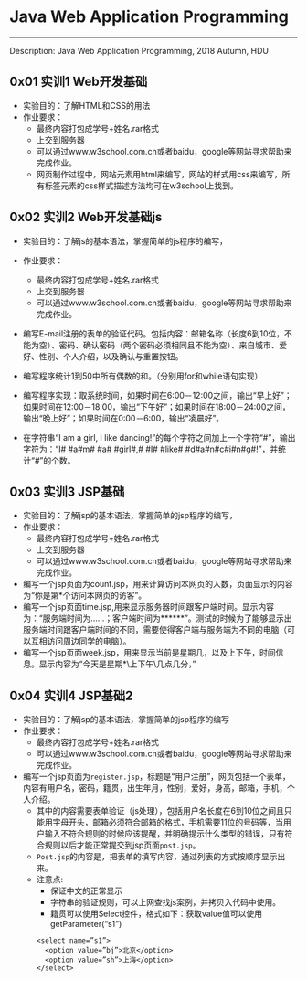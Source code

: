 # Java Web Application Programming  
---
Description: Java Web Application Programming, 2018 Autumn, HDU  

## 0x01 实训1 Web开发基础  
* 实验目的：了解HTML和CSS的用法  
* 作业要求：  
  * 最终内容打包成学号+姓名.rar格式  
  * 上交到服务器  
  * 可以通过www.w3school.com.cn或者baidu，google等网站寻求帮助来完成作业。  
  * 网页制作过程中，网站元素用html来编写，网站的样式用css来编写，所有标签元素的css样式描述方法均可在w3school上找到。  

## 0x02 实训2 Web开发基础js  
* 实验目的：了解js的基本语法，掌握简单的js程序的编写，  
* 作业要求：  
  * 最终内容打包成学号+姓名.rar格式  
  * 上交到服务器   
  * 可以通过www.w3school.com.cn或者baidu，google等网站寻求帮助来完成作业。  

* 编写E-mail注册的表单的验证代码。包括内容：邮箱名称（长度6到10位，不能为空）、密码、确认密码（两个密码必须相同且不能为空）、来自城市、爱好、性别、个人介绍，以及确认与重置按钮。  
* 编写程序统计1到50中所有偶数的和。（分别用for和while语句实现）  
* 编写程序实现：取系统时间，如果时间在6:00－12:00之间，输出“早上好”；如果时间在12:00－18:00，输出“下午好”；如果时间在18:00－24:00之间，输出“晚上好”；如果时间在0:00－6:00，输出“凌晨好”。  
* 在字符串“I am a girl, I like dancing!”的每个字符之间加上一个字符“#”，输出字符为：“I# #a#m# #a# #girl#,# #I# #like# #d#a#n#c#i#n#g#!”，并统计“#”的个数。  

## 0x03 实训3 JSP基础
* 实验目的：了解jsp的基本语法，掌握简单的jsp程序的编写，
* 作业要求：
  * 最终内容打包成学号+姓名.rar格式
  * 上交到服务器
  * 可以通过www.w3school.com.cn或者baidu，google等网站寻求帮助来完成作业。
* 编写一个jsp页面为count.jsp，用来计算访问本网页的人数，页面显示的内容为“你是第*个访问本网页的访客”。
* 编写一个jsp页面time.jsp,用来显示服务器时间跟客户端时间。显示内容为：“服务端时间为……；客户端时间为******”。测试的时候为了能够显示出服务端时间跟客户端时间的不同，需要使得客户端与服务端为不同的电脑（可以互相访问周边同学的电脑）。
* 编写一个jsp页面week.jsp，用来显示当前是星期几，以及上下午，时间信息。显示内容为“今天是星期*\上下午\几点几分，”

## 0x04 实训4 JSP基础2  
* 实验目的：了解jsp的基本语法，掌握简单的jsp程序的编写  
* 作业要求：  
  * 最终内容打包成学号+姓名.rar格式  
  * 可以通过www.w3school.com.cn或者baidu，google等网站寻求帮助来完成作业。  
* 编写一个jsp页面为``register.jsp``，标题是“用户注册”，网页包括一个表单，内容有用户名，密码，籍贯，出生年月，性别，爱好，身高，邮箱，手机，个人介绍。  
  * 其中的内容需要表单验证（js处理），包括用户名长度在6到10位之间且只能用字母开头，邮箱必须符合邮箱的格式，手机需要11位的号码等，当用户输入不符合规则的时候应该提醒，并明确提示什么类型的错误，只有符合规则以后才能正常提交到jsp页面``post.jsp``。  
  * ``Post.jsp``的内容是，把表单的填写内容，通过列表的方式按顺序显示出来。  
  * 注意点:  
    * 保证中文的正常显示  
    * 字符串的验证规则，可以上网查找js案例，并拷贝入代码中使用。  
    * 籍贯可以使用Select控件，格式如下：获取value值可以使用getParameter(“s1”)  
    ```
    <select name=”s1”>  
      <option value=”bj”>北京</option>  
      <option value=”sh”>上海</option>  
    </select>  
    ```


